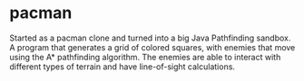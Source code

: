 # pacman
Started as a pacman clone and turned into a big Java Pathfinding sandbox.
A program that generates a grid of colored squares, with enemies that move using the A* pathfinding algorithm. The enemies are able to interact with different types of terrain and have line-of-sight calculations.
